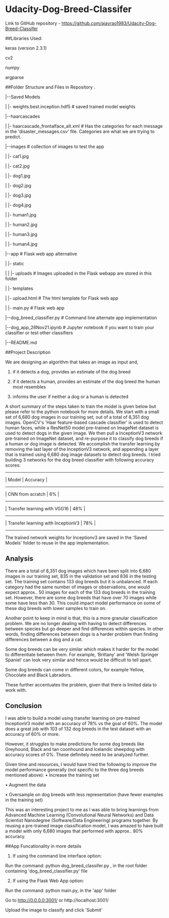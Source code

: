 # Udacity-Dog-Breed-Classifer

Link to GitHub repository - https://github.com/ajayrao1983/Udacity-Dog-Breed-Classifer

##Libraries Used:

keras (version 2.3.1)

cv2 

numpy

argparse 


##Folder Structure and Files in Repository
.

|--Saved Models

| |- weights.best.inception.hdf5 # saved trained model weights

|--haarcascades

| |- haarcascade_frontalface_alt.xml # Has the categories for each message in the 'disaster_messages.csv' file. Categories are what we are trying to predict.

|--images # collection of images to test the app

| |- cat1.jpg

| |- cat2.jpg

| |- dog1.jpg

| |- dog2.jpg

| |- dog3.jpg

| |- dog4.jpg

| |- human1.jpg

| |- human2.jpg

| |- human3.jpg

| |- human4.jpg

|--app # Flask web app alternative

| |- static

| | |- uploads # Images uploaded in the Flask webapp are stored in this folder 

| |- templates

| |- upload.html # The html template for Flask web app

| |- main.py # Flask web app

|--dog_breed_classifier.py # Command line alternate app implementation

|--dog_app_26Nov21.ipynb # Jupyter notebook if you want to train your classifier or test other classifiers

|--README.md

##Project Description

We are designing an algorithm that takes an image as input and,
1) if it detects a dog, provides an estimate of the dog breed

2) if it detects a human, provides an estimate of the dog breed the human most resembles

3) informs the user if neither a dog or a human is detected

A short summary of the steps taken to train the model is given below but please refer to the python notebook for more details. 
We start with a small set of 6,680 dog images in our training set, out of a total of 8,351 dog images. 
OpenCV's 'Haar feature-based cascade classifier' is used to detect human faces, while a ResNet50 model pre-trained on ImageNet dataset is used to detect dogs in the given image.
We then pull a InceptionV3 network pre-trained on ImageNet dataset, and re-purpose it to classify dog breeds if a human or dog image is detected.
We accomplish the transfer learning by removing the last layer of the InceptionV3 network, and appending a layer that is trained using 6,680 dog image datasets to detect dog breeds.
I tried building 3 networks for the dog breed classifier with following accuracy scores:
________________________________________________
| Model                              | Accuracy |
________________________________________________
| CNN from scratch                   |      6%  |
________________________________________________
| Transfer learning with VGG16       |     48%  |
________________________________________________
| Transfer learning with InceptionV3 |     78%  |
________________________________________________

The trained network weights for Inceptionv3 are saved in the 'Saved Models' folder to reuse in the app implementation.

## Analysis

There are a total of 8,351 dog images which have been split into 6,680 images in our training set, 835 in the validation set and 836 in the testing set.
The training set contains 133 dog breeds but it is unbalanced. If each category had the same number of images or observations, one would expect approx.. 50 images for each of the 133 dog breeds in the training set. However, there are some dog breeds that have over 70 images while some have less than 30. This could impact model performance on some of these dog breeds with lower samples to train on. 

Another point to keep in mind is that, this is a more granular classification problem. We are no longer dealing with having to detect differences between species but go deeper and find differences within species. In other words, finding differences between dogs is a harder problem than finding differences between a dog and a cat. 

Some dog breeds can be very similar which makes it harder for the model to differentiate between them. For example, ‘Brittany’ and ‘Welsh Springer Spaniel’ can look very similar and hence would be difficult to tell apart.  
 
Some dog breeds can come in different colors, for example Yellow, Chocolate and Black Labradors.

These further accentuates the problem, given that there is limited data to work with.

## Conclusion

I was able to build a model using transfer learning on pre-trained InceptionV3 model with an accuracy of 78% vs the goal of 60%. The model does a great job with 103 of 132 dog breeds in the test dataset with an accuracy of 60% or more.

However, it struggles to make predictions for some dog breeds like Greyhound, Black and tan coonhound and Icelandic sheepdog with accuracy scores of 0%. These definitely need to be analyzed further.

Given time and resources, I would have tried the following to improve the model performance generally (not specific to the three dog breeds mentioned above):
•	Increase the training set

•	Augment the data

•	Oversample on dog breeds with less representation (have fewer examples in the training set)

This was an interesting project to me as I was able to bring learnings from Advanced Machine Learning (Convolutional Neural Networks) and Data Scientist Nanodegree (Software/Data Engineering) programs together. By reusing a pre-trained image classification model, I was amazed to have built a model with only 6,680 images that performed with approx.. 80% accuracy.


##App Funcationality in more details

1) If using the command line interface option:

Run the command: python dog_breed_classifer.py <path of the image file>, in the root folder containing 'dog_breed_classifier.py' file

2) If using the Flask Web App option:

Run the command: python main.py, in the 'app' folder

Go to http://0.0.0.0:3001/ or http://localhost:3001/

Upload the image to classify and click 'Submit'
